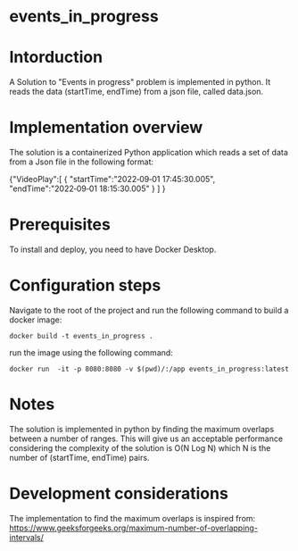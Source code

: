 # events_in_progress

# Intorduction

A Solution to "Events in progress" problem is implemented in python. It reads the data (startTime, endTime) from a json file, called data.json.

# Implementation overview

The solution is a containerized Python application which reads a set of data from a Json file in the following format:

{"VideoPlay":[
    {
        "startTime":"2022‑09‑01 17:45:30.005",
        "endTime":"2022‑09‑01 18:15:30.005"
    }
]
}

# Prerequisites

To install and deploy, you need to have Docker Desktop.

# Configuration steps

Navigate to the root of the project and run the following command to build a docker image:

`docker build -t events_in_progress .`

run the image using the following command:

`docker run  -it -p 8080:8080 -v $(pwd)/:/app events_in_progress:latest`

# Notes

The solution is implemented in python by finding the maximum overlaps between a number of ranges. This will give us an acceptable performance considering the complexity of the solution is O(N Log N) which N is the number of (startTime, endTime) pairs.

# Development considerations

The implementation to find the maximum overlaps is inspired from: https://www.geeksforgeeks.org/maximum-number-of-overlapping-intervals/
